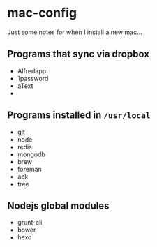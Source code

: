 mac-config
==========

Just some notes for when I install a new mac... 


## Programs that sync via dropbox  
* Alfredapp
* 1password
* aText
* 

## Programs installed in `/usr/local`
* git
* node
* redis
* mongodb
* brew
* foreman
* ack
* tree

## Nodejs global modules
* grunt-cli
* bower
* hexo
